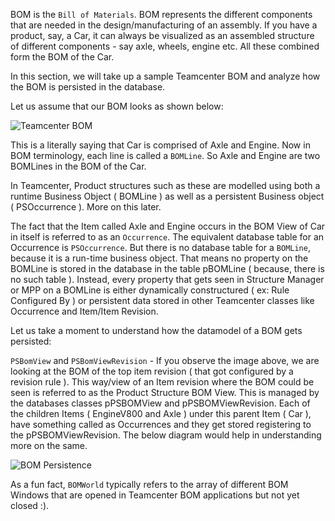 BOM is the `Bill of Materials`. BOM represents the different components that are needed in the design/manufacturing of an assembly. If you have a product, say, a Car, it can always be visualized as an assembled structure of different components - say axle, wheels, engine etc. All these combined form the BOM of the Car.

In this section, we will take up a sample Teamcenter BOM and analyze how the BOM is persisted in the database.

Let us assume that our BOM looks as shown below:

![Teamcenter BOM](https://i.imgur.com/2VEW3xs.png)

This is a literally saying that Car is comprised of Axle and Engine. Now in BOM terminology, each line is called a `BOMLine`. So Axle and Engine are two BOMLines in the BOM of the Car.

In Teamcenter, Product structures such as these are modelled using both a runtime Business Object ( BOMLine ) as well as a persistent Business object ( PSOccurrence ). More on this later.

The fact that the Item called Axle and Engine occurs in the BOM View of Car in itself is referred to as an `Occurrence`. The equivalent database table for an Occurrence is `PSOccurrence`. But there is no database table for a `BOMLine`, because it is a run-time business object. That means no property on the BOMLine is stored in the database in the table pBOMLine ( because, there is no such table ). Instead, every property that gets seen in Structure Manager or MPP on a BOMLine is either dynamically constructured ( ex: Rule Configured By ) or persistent data stored in other Teamcenter classes like Occurrence and Item/Item Revision.

Let us take a moment to understand how the datamodel of a BOM gets persisted:

`PSBomView` and `PSBomViewRevision` - If you observe the image above, we are looking at the BOM of the top item revision ( that got configured by a revision rule ). This way/view of an Item revision where the BOM could be seen is referred to as the Product Structure BOM View. This is managed by the databases classes pPSBOMView and pPSBOMViewRevision. Each of the children Items ( EngineV800 and Axle ) under this parent Item ( Car ), have something called as Occurrences and they get stored registering to the pPSBOMViewRevision. The below diagram would help in understanding more on the same.

![BOM Persistence](https://i.imgur.com/D7s4roX.png)

As a fun fact, `BOMWorld` typically refers to the array of different BOM Windows that are opened in Teamcenter BOM applications but not yet closed :).







